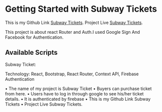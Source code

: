 # Getting Started with Subway Tickets

This is my Github Link  [Subway Tickets](https://github.com/mahmudshumit/Subway-Ticket).
Project Live  [Subway Tickets](https://subway-tickets.web.app/home).

This project is about react Router and Auth.I used Google Sign And Facebook for Authentication.

## Available Scripts
Subway Ticket:

Technology: React, Bootstrap, React Router, Context API, Firebase Authentication

•	The name of my project is Subway Ticket
•	Buyers can purchase ticket from here.
•	Users have to log in through google to see his/her ticket details.
•	It is authenticated by firebase
•	This is my Github Link Subway Tickets
•	 Project Live Subway Tickets.


